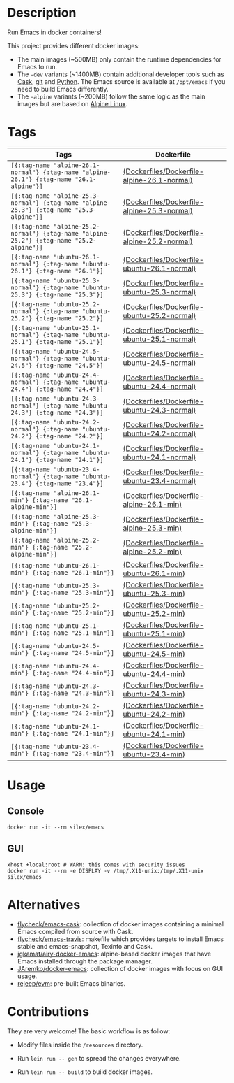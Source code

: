 <!-- -*- mode: markdown; -*- -->

# Description

Run Emacs in docker containers!

This project provides different docker images:

- The main images (~500MB) only contain the runtime dependencies for Emacs to run.
- The `-dev` variants (~1400MB) contain additional developer tools such as [Cask](https://cask.readthedocs.io),
  [git](https://git-scm.com) and [Python](https://www.python.org). The Emacs source is available at `/opt/emacs` if
  you need to build Emacs differently.
- The `-alpine` variants (~200MB) follow the same logic as the main images but are based on
  [Alpine Linux](https://alpinelinux.org).

# Tags

| Tags         | Dockerfile |
|--------------|------------|
| `[{:tag-name "alpine-26.1-normal"} {:tag-name "alpine-26.1"} {:tag-name "26.1-alpine"}]` | [(Dockerfiles/Dockerfile-alpine-26.1-normal)](https://github.com/conao3/docker-emacs/blob/master/Dockerfiles/Dockerfile-alpine-26.1-normal) |
| `[{:tag-name "alpine-25.3-normal"} {:tag-name "alpine-25.3"} {:tag-name "25.3-alpine"}]` | [(Dockerfiles/Dockerfile-alpine-25.3-normal)](https://github.com/conao3/docker-emacs/blob/master/Dockerfiles/Dockerfile-alpine-25.3-normal) |
| `[{:tag-name "alpine-25.2-normal"} {:tag-name "alpine-25.2"} {:tag-name "25.2-alpine"}]` | [(Dockerfiles/Dockerfile-alpine-25.2-normal)](https://github.com/conao3/docker-emacs/blob/master/Dockerfiles/Dockerfile-alpine-25.2-normal) |
| `[{:tag-name "ubuntu-26.1-normal"} {:tag-name "ubuntu-26.1"} {:tag-name "26.1"}]` | [(Dockerfiles/Dockerfile-ubuntu-26.1-normal)](https://github.com/conao3/docker-emacs/blob/master/Dockerfiles/Dockerfile-ubuntu-26.1-normal) |
| `[{:tag-name "ubuntu-25.3-normal"} {:tag-name "ubuntu-25.3"} {:tag-name "25.3"}]` | [(Dockerfiles/Dockerfile-ubuntu-25.3-normal)](https://github.com/conao3/docker-emacs/blob/master/Dockerfiles/Dockerfile-ubuntu-25.3-normal) |
| `[{:tag-name "ubuntu-25.2-normal"} {:tag-name "ubuntu-25.2"} {:tag-name "25.2"}]` | [(Dockerfiles/Dockerfile-ubuntu-25.2-normal)](https://github.com/conao3/docker-emacs/blob/master/Dockerfiles/Dockerfile-ubuntu-25.2-normal) |
| `[{:tag-name "ubuntu-25.1-normal"} {:tag-name "ubuntu-25.1"} {:tag-name "25.1"}]` | [(Dockerfiles/Dockerfile-ubuntu-25.1-normal)](https://github.com/conao3/docker-emacs/blob/master/Dockerfiles/Dockerfile-ubuntu-25.1-normal) |
| `[{:tag-name "ubuntu-24.5-normal"} {:tag-name "ubuntu-24.5"} {:tag-name "24.5"}]` | [(Dockerfiles/Dockerfile-ubuntu-24.5-normal)](https://github.com/conao3/docker-emacs/blob/master/Dockerfiles/Dockerfile-ubuntu-24.5-normal) |
| `[{:tag-name "ubuntu-24.4-normal"} {:tag-name "ubuntu-24.4"} {:tag-name "24.4"}]` | [(Dockerfiles/Dockerfile-ubuntu-24.4-normal)](https://github.com/conao3/docker-emacs/blob/master/Dockerfiles/Dockerfile-ubuntu-24.4-normal) |
| `[{:tag-name "ubuntu-24.3-normal"} {:tag-name "ubuntu-24.3"} {:tag-name "24.3"}]` | [(Dockerfiles/Dockerfile-ubuntu-24.3-normal)](https://github.com/conao3/docker-emacs/blob/master/Dockerfiles/Dockerfile-ubuntu-24.3-normal) |
| `[{:tag-name "ubuntu-24.2-normal"} {:tag-name "ubuntu-24.2"} {:tag-name "24.2"}]` | [(Dockerfiles/Dockerfile-ubuntu-24.2-normal)](https://github.com/conao3/docker-emacs/blob/master/Dockerfiles/Dockerfile-ubuntu-24.2-normal) |
| `[{:tag-name "ubuntu-24.1-normal"} {:tag-name "ubuntu-24.1"} {:tag-name "24.1"}]` | [(Dockerfiles/Dockerfile-ubuntu-24.1-normal)](https://github.com/conao3/docker-emacs/blob/master/Dockerfiles/Dockerfile-ubuntu-24.1-normal) |
| `[{:tag-name "ubuntu-23.4-normal"} {:tag-name "ubuntu-23.4"} {:tag-name "23.4"}]` | [(Dockerfiles/Dockerfile-ubuntu-23.4-normal)](https://github.com/conao3/docker-emacs/blob/master/Dockerfiles/Dockerfile-ubuntu-23.4-normal) |
| `[{:tag-name "alpine-26.1-min"} {:tag-name "26.1-alpine-min"}]` | [(Dockerfiles/Dockerfile-alpine-26.1-min)](https://github.com/conao3/docker-emacs/blob/master/Dockerfiles/Dockerfile-alpine-26.1-min) |
| `[{:tag-name "alpine-25.3-min"} {:tag-name "25.3-alpine-min"}]` | [(Dockerfiles/Dockerfile-alpine-25.3-min)](https://github.com/conao3/docker-emacs/blob/master/Dockerfiles/Dockerfile-alpine-25.3-min) |
| `[{:tag-name "alpine-25.2-min"} {:tag-name "25.2-alpine-min"}]` | [(Dockerfiles/Dockerfile-alpine-25.2-min)](https://github.com/conao3/docker-emacs/blob/master/Dockerfiles/Dockerfile-alpine-25.2-min) |
| `[{:tag-name "ubuntu-26.1-min"} {:tag-name "26.1-min"}]` | [(Dockerfiles/Dockerfile-ubuntu-26.1-min)](https://github.com/conao3/docker-emacs/blob/master/Dockerfiles/Dockerfile-ubuntu-26.1-min) |
| `[{:tag-name "ubuntu-25.3-min"} {:tag-name "25.3-min"}]` | [(Dockerfiles/Dockerfile-ubuntu-25.3-min)](https://github.com/conao3/docker-emacs/blob/master/Dockerfiles/Dockerfile-ubuntu-25.3-min) |
| `[{:tag-name "ubuntu-25.2-min"} {:tag-name "25.2-min"}]` | [(Dockerfiles/Dockerfile-ubuntu-25.2-min)](https://github.com/conao3/docker-emacs/blob/master/Dockerfiles/Dockerfile-ubuntu-25.2-min) |
| `[{:tag-name "ubuntu-25.1-min"} {:tag-name "25.1-min"}]` | [(Dockerfiles/Dockerfile-ubuntu-25.1-min)](https://github.com/conao3/docker-emacs/blob/master/Dockerfiles/Dockerfile-ubuntu-25.1-min) |
| `[{:tag-name "ubuntu-24.5-min"} {:tag-name "24.5-min"}]` | [(Dockerfiles/Dockerfile-ubuntu-24.5-min)](https://github.com/conao3/docker-emacs/blob/master/Dockerfiles/Dockerfile-ubuntu-24.5-min) |
| `[{:tag-name "ubuntu-24.4-min"} {:tag-name "24.4-min"}]` | [(Dockerfiles/Dockerfile-ubuntu-24.4-min)](https://github.com/conao3/docker-emacs/blob/master/Dockerfiles/Dockerfile-ubuntu-24.4-min) |
| `[{:tag-name "ubuntu-24.3-min"} {:tag-name "24.3-min"}]` | [(Dockerfiles/Dockerfile-ubuntu-24.3-min)](https://github.com/conao3/docker-emacs/blob/master/Dockerfiles/Dockerfile-ubuntu-24.3-min) |
| `[{:tag-name "ubuntu-24.2-min"} {:tag-name "24.2-min"}]` | [(Dockerfiles/Dockerfile-ubuntu-24.2-min)](https://github.com/conao3/docker-emacs/blob/master/Dockerfiles/Dockerfile-ubuntu-24.2-min) |
| `[{:tag-name "ubuntu-24.1-min"} {:tag-name "24.1-min"}]` | [(Dockerfiles/Dockerfile-ubuntu-24.1-min)](https://github.com/conao3/docker-emacs/blob/master/Dockerfiles/Dockerfile-ubuntu-24.1-min) |
| `[{:tag-name "ubuntu-23.4-min"} {:tag-name "23.4-min"}]` | [(Dockerfiles/Dockerfile-ubuntu-23.4-min)](https://github.com/conao3/docker-emacs/blob/master/Dockerfiles/Dockerfile-ubuntu-23.4-min) |

# Usage

## Console

``` shell
docker run -it --rm silex/emacs
```

## GUI

``` shell
xhost +local:root # WARN: this comes with security issues
docker run -it --rm -e DISPLAY -v /tmp/.X11-unix:/tmp/.X11-unix silex/emacs
```

# Alternatives

- [flycheck/emacs-cask](https://hub.docker.com/r/flycheck/emacs-cask): collection of docker images containing a
  minimal Emacs compiled from source with Cask.
- [flycheck/emacs-travis](https://github.com/flycheck/emacs-travis): makefile which provides targets to
  install Emacs stable and emacs-snapshot, Texinfo and Cask.
- [jgkamat/airy-docker-emacs](https://github.com/jgkamat/airy-docker-emacs): alpine-based docker images that have
  Emacs installed through the package manager.
- [JAremko/docker-emacs](https://github.com/JAremko/docker-emacs): collection of docker images with focus on GUI usage.
- [rejeep/evm](https://github.com/rejeep/evm): pre-built Emacs binaries.

# Contributions

They are very welcome! The basic workflow is as follow:

- Modify files inside the `/resources` directory.
- Run `lein run -- gen` to spread the changes everywhere.

- Run `lein run -- build` to build docker images.
